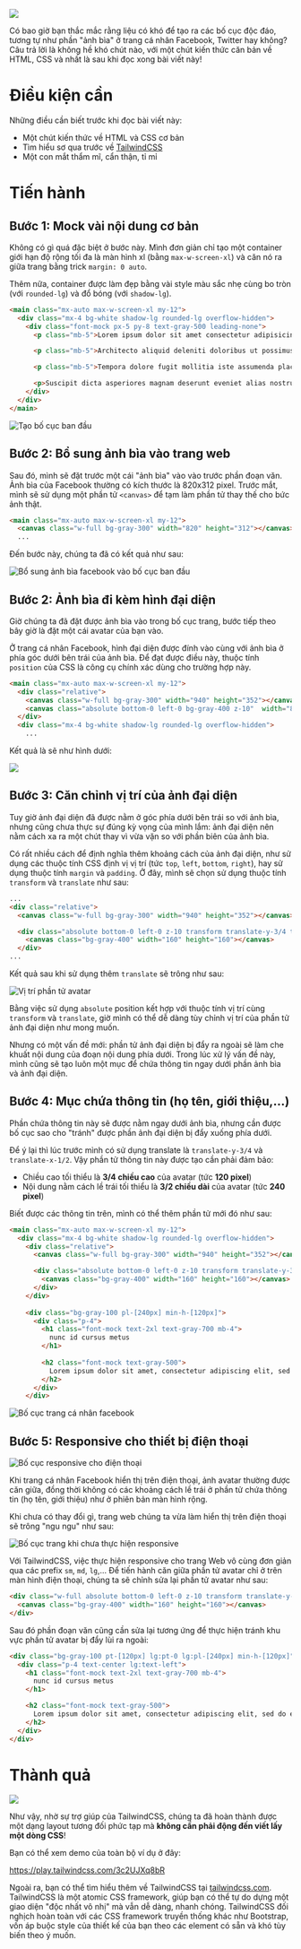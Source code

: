 ![](https://media.giphy.com/media/NvCgbZWGtcCLP9FZ0o/giphy.gif)

Có bao giờ bạn thắc mắc rằng liệu có khó để tạo ra các bố cục độc đáo, tương tự như phần "ảnh bìa" ở trang cá nhân Facebook, Twitter hay không? Câu trả lời là không hề khó chút nào, với một chút kiến thức căn bản về HTML, CSS và nhất là sau khi đọc xong bài viết này!

# Điều kiện cần
Những điều cần biết trước khi đọc bài viết này:
- Một chút kiến thức về HTML và CSS cơ bản
- Tìm hiểu sơ qua trước về [TailwindCSS](https://tailwindcss.com/)
- Một con mắt thẩm mĩ, cẩn thận, tỉ mỉ

# Tiến hành
## Bước 1: Mock vài nội dung cơ bản
Không có gì quá đặc biệt ở bước này. Mình đơn giản chỉ tạo một container giới hạn độ rộng tối đa là màn hình xl (bằng `max-w-screen-xl`) và căn nó ra giữa trang bằng trick `margin: 0 auto`. 

Thêm nữa, container được làm đẹp bằng vài style màu sắc nhẹ cùng bo tròn (với `rounded-lg`) và đổ bóng (với `shadow-lg`).

```html
<main class="mx-auto max-w-screen-xl my-12">
  <div class="mx-4 bg-white shadow-lg rounded-lg overflow-hidden">
    <div class="font-mock px-5 py-8 text-gray-500 leading-none">
      <p class="mb-5">Lorem ipsum dolor sit amet consectetur adipisicing elit. Officia, sequi. Debitis, odio dolorem? Doloremque, impedit. Ratione aliquam dolor quidem, quod adipisci distinctio aperiam doloremque eveniet. Aliquam voluptatibus atque sunt id.</p>

      <p class="mb-5">Architecto aliquid deleniti doloribus ut possimus ipsum excepturi laboriosam nobis laudantium quibusdam est velit, nesciunt rerum deserunt. Commodi voluptatibus sed ipsum, sapiente voluptatem voluptates aut dolor itaque aspernatur totam tempore.</p>

      <p class="mb-5">Tempora dolore fugit mollitia iste assumenda placeat molestiae, dolorem expedita fugiat. Delectus a consequuntur corporis molestias, impedit blanditiis tempora, nostrum quo magni assumenda dicta, optio laboriosam minima eum ratione quasi?</p>

      <p>Suscipit dicta asperiores magnam deserunt eveniet alias nostrum itaque voluptas! Fugiat, consequuntur incidunt ipsum, quasi voluptates quaerat alias in quae, labore corporis vero tempore natus debitis accusamus cupiditate fuga odio.</p>
    </div>
  </div>
</main>
```

![Tạo bố cục ban đầu](https://images.viblo.asia/a99ce45b-150a-4048-8962-51b0188705f3.png)

## Bước 2: Bổ sung ảnh bìa vào trang web

Sau đó, mình sẽ đặt trước một cái "ảnh bìa" vào vào trước phần đoạn văn. Ảnh bìa của Facebook thường có kích thước là 820x312 pixel. Trước mắt, mình sẽ sử dụng một phần tử `<canvas>` để tạm làm phần tử thay thế cho bức ảnh thật.

```html
<main class="mx-auto max-w-screen-xl my-12">
  <canvas class="w-full bg-gray-300" width="820" height="312"></canvas>
  ...
```

Đến bước này, chúng ta đã có kết quả như sau:

![Bổ sung ảnh bìa facebook vào bố cục ban đầu](https://images.viblo.asia/9d08aff3-ab2a-4024-b870-b50b58dbc09a.png)

## Bước 2: Ảnh bìa đi kèm hình đại diện
Giờ chúng ta đã đặt được ảnh bìa vào trong bố cục trang, bước tiếp theo bây giờ là đặt một cái avatar của bạn vào.

Ở trang cá nhân Facebook, hình đại diện được đính vào cùng với ảnh bìa ở phía góc dưới bên trái của ảnh bìa. Để đạt được điều này, thuộc tính `position` của CSS là công cụ chính xác dùng cho trường hợp này.

```html
<main class="mx-auto max-w-screen-xl my-12">
  <div class="relative">
    <canvas class="w-full bg-gray-300" width="940" height="352"></canvas>
    <canvas class="absolute bottom-0 left-0 bg-gray-400 z-10"  width="820" height="312"></canvas>
  </div>
  <div class="mx-4 bg-white shadow-lg rounded-lg overflow-hidden">
    ...
```

Kết quả là sẽ như hình dưới:

![](https://images.viblo.asia/f1da61c1-0d76-4a8c-b113-599293f6c4cb.png)

## Bước 3: Căn chỉnh vị trí của ảnh đại diện

Tuy giờ ảnh đại diện đã được nằm ở góc phía dưới bên trái so với ảnh bìa, nhưng cũng chưa thực sự đúng kỳ vọng của mình lắm: ảnh đại diện nên nằm cách xa ra một chút thay vì vừa vặn so với phần biên của ảnh bìa.

Có rất nhiều cách để định nghĩa thêm khoảng cách của ảnh đại diện, như sử dụng các thuộc tính CSS định vị vị trí (tức `top`, `left`, `bottom`, `right`), hay sử dụng thuộc tính `margin` và `padding`. Ở đây, mình sẽ chọn sử dụng thuộc tính `transform` và `translate` như sau:

```html
...
<div class="relative">
  <canvas class="w-full bg-gray-300" width="940" height="352"></canvas>

  <div class="absolute bottom-0 left-0 z-10 transform translate-y-3/4 translate-x-1/2">
    <canvas class="bg-gray-400" width="160" height="160"></canvas>
  </div>
...
```

Kết quả sau khi sử dụng thêm `translate` sẽ trông như sau:

![Vị trí phần tử avatar](https://images.viblo.asia/960536a9-7003-4a9b-8c06-bfd32048fc4f.png)

Bằng việc sử dụng `absolute` position kết hợp với thuộc tính vị trí cùng `transform` và `translate`, giờ mình có thể dễ dàng tùy chỉnh vị trí của phần tử ảnh đại diện như mong muốn.

Nhưng có một vấn đề mới: phần tử ảnh đại diện bị đẩy ra ngoài sẽ làm che khuất nội dung của đoạn nội dung phía dưới. Trong lúc xử lý vấn đề này, mình cũng sẽ tạo luôn một mục để chứa thông tin ngay dưới phần ảnh bìa và ảnh đại diện.

## Bước 4: Mục chứa thông tin (họ tên, giới thiệu,...)

Phần chứa thông tin này sẽ được nằm ngay dưới ảnh bìa, nhưng cần được bố cục sao cho "tránh" được phần ảnh đại diện bị đẩy xuống phía dưới.

Để ý lại thì lúc trước mình có sử dụng translate là `translate-y-3/4` và `translate-x-1/2`. Vậy phần tử thông tin này được tạo cần phải đảm bảo:
- Chiều cao tối thiểu là **3/4 chiều cao** của avatar (tức **120 pixel**)
- Nội dung nằm cách lề trái tối thiểu là **3/2 chiều dài** của avatar (tức **240 pixel**)

Biết được các thông tin trên, mình có thể thêm phần tử mới đó như sau:

```html
<main class="mx-auto max-w-screen-xl my-12">
  <div class="mx-4 bg-white shadow-lg rounded-lg overflow-hidden">
    <div class="relative">
      <canvas class="w-full bg-gray-300" width="940" height="352"></canvas>

      <div class="absolute bottom-0 left-0 z-10 transform translate-y-3/4 translate-x-1/2">
        <canvas class="bg-gray-400" width="160" height="160"></canvas>
      </div>
    </div>
    
    <div class="bg-gray-100 pl-[240px] min-h-[120px]">
      <div class="p-4">
        <h1 class="font-mock text-2xl text-gray-700 mb-4">
          nunc id cursus metus
        </h1>
        
        <h2 class="font-mock text-gray-500">
          Lorem ipsum dolor sit amet, consectetur adipiscing elit, sed do eiusmod tempor incididunt ut labore et dolore magna aliqua. Eu ultrices vitae auctor eu augue ut lectus.
        </h2>
      </div>
    </div>
```

![Bố cục trang cá nhân facebook](https://images.viblo.asia/d6e74516-11d4-4a78-9232-18734a2db38b.png)

## Bước 5: Responsive cho thiết bị điện thoại

![Bố cục responsive cho điện thoại](https://images.viblo.asia/de58b92d-f017-4178-a310-b88600abd091.png)

Khi trang cá nhân Facebook hiển thị trên điện thoại, ảnh avatar thường được căn giữa, đồng thời không có các khoảng cách lề trái ở phần tử chứa thông tin (họ tên, giới thiệu) như ở phiên bản màn hình rộng.

Khi chưa có thay đổi gì, trang web chúng ta vừa làm hiển thị trên điện thoại sẽ trông "ngu ngu" như sau:

![Bố cục trang khi chưa thực hiện responsive](https://images.viblo.asia/b54301b2-f164-4e8e-892e-2e94df1002e5.png)

Với TailwindCSS, việc thực hiện responsive cho trang Web vô cùng đơn giản qua các prefix `sm`, `md`, `lg`,... Để tiến hành căn giữa phần tử avatar chỉ ở trên màn hình điện thoại, chúng ta sẽ chỉnh sửa lại phần tử avatar như sau:

```html
<div class="w-full absolute bottom-0 left-0 z-10 transform translate-y-3/4 lg:w-auto lg:translate-x-1/2 flex justify-center">
  <canvas class="bg-gray-400" width="160" height="160"></canvas>
</div>
```

Sau đó phần đoạn văn cũng cần sửa lại tương ứng để thực hiện tránh khu vực phần tử avatar bị đẩy lùi ra ngoài:

```html
<div class="bg-gray-100 pt-[120px] lg:pt-0 lg:pl-[240px] min-h-[120px]">
  <div class="p-4 text-center lg:text-left">
    <h1 class="font-mock text-2xl text-gray-700 mb-4">
      nunc id cursus metus
    </h1>

    <h2 class="font-mock text-gray-500">
      Lorem ipsum dolor sit amet, consectetur adipiscing elit, sed do eiusmod tempor incididunt ut labore et dolore magna aliqua. Eu ultrices vitae auctor eu augue ut lectus.
    </h2>
  </div>
</div>
```

# Thành quả
![](https://media.giphy.com/media/NvCgbZWGtcCLP9FZ0o/giphy.gif)

Như vậy, nhờ sự trợ giúp của TailwindCSS, chúng ta đã hoàn thành được một dạng layout tương đối phức tạp mà **không cần phải động đến viết lấy một dòng CSS**!

Bạn có thể xem demo của toàn bộ ví dụ ở đây:

https://play.tailwindcss.com/3c2UJXq8bR

Ngoài ra, bạn có thể tìm hiểu thêm về TailwindCSS tại [tailwindcss.com](https://tailwindcss.com/). TailwindCSS là một atomic CSS framework, giúp bạn có thể tự do dựng một giao diện "độc nhất vô nhị" mà vẫn dễ dàng, nhanh chóng. TailwindCSS đối nghịch hoàn toàn với các CSS framework truyền thống khác như Bootstrap, vốn áp buộc style của thiết kế của bạn theo các element có sẵn và khó tùy biến theo ý muốn.